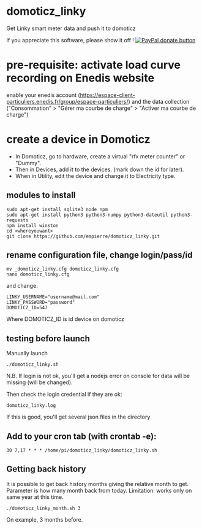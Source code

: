 # domoticz_linky
Get Linky smart meter data and push it to domoticz

If you appreciate this software, please show it off ! [![PayPal donate button](http://img.shields.io/paypal/donate.png?color=yellow)](https://www.paypal.com/cgi-bin/webscr?cmd=_xclick&business=epierre@e-nef.com&currency_code=EUR&amount=&item_name=thanks "Donate once-off to this project using Paypal")


# pre-requisite: activate load curve recording on Enedis website
enable your enedis account (https://espace-client-particuliers.enedis.fr/group/espace-particuliers/) and the data collection ("Consommation" > "Gérer ma courbe de charge" > "Activer ma courbe de charge")

# create a device in Domoticz
- In Domoticz, go to hardware, create a virtual "rfx meter counter" or "Dummy".
- Then in Devices, add it to the devices. (mark down the id for later).
- When in Utility, edit the device and change it to Electricity type.

## modules to install

    sudo apt-get install sqlite3 node npm
    sudo apt-get install python3 python3-numpy python3-dateutil python3-requests
    npm install winston
    cd <whereyouwant>
    git clone https://github.com/empierre/domoticz_linky.git

## rename configuration file, change login/pass/id

    mv _domoticz_linky.cfg domoticz_linky.cfg
    nano domoticz_linky.cfg

and change:

    LINKY_USERNAME="username@mail.com"
    LINKY_PASSWORD="password"
    DOMOTICZ_ID=547
    
Where DOMOTICZ_ID is id device on domoticz


## testing before launch

Manually launch

    ./domoticz_linky.sh

N.B. If login is not ok, you'll get a nodejs error on console for data will be missing (will be changed).

Then check the login credential if they are ok:

    domoticz_linky.log

If this is good, you'll get several json files in the directory

## Add to your cron tab (with crontab -e):

    30 7,17 * * * /home/pi/domoticz_linky/domoticz_linky.sh

## Getting back history

  It is possible to get back history months giving the relative month to get. Parameter is how many month back from today. Limitation: works only on same year at this time.

    ./domoticz_linky_month.sh 3
    
 On example, 3 months before.
